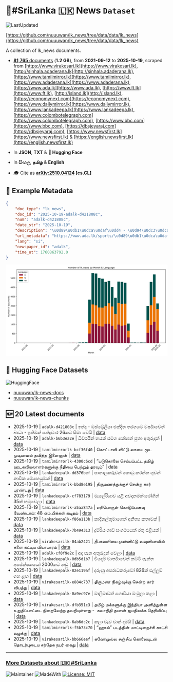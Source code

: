 # 📄#SriLanka 🇱🇰 News `Dataset`

![LastUpdated](https://img.shields.io/badge/last_updated-2025--10--19_14:46:02-green)

[https://github.com/nuuuwan/lk_news/tree/data/data/lk_news](https://github.com/nuuuwan/lk_news/tree/data/data/lk_news)

A collection of lk_news documents.

- [**81,765** documents](https://github.com/nuuuwan/lk_news/tree/data/data/lk_news) (**1.2 GB**), from **2021-09-12** to **2025-10-19**, scraped from [https://www.virakesari.lk](https://www.virakesari.lk), [http://sinhala.adaderana.lk](http://sinhala.adaderana.lk), [https://www.tamilmirror.lk](https://www.tamilmirror.lk), [https://www.adaderana.lk](https://www.adaderana.lk), [https://www.ada.lk](https://www.ada.lk), [https://www.ft.lk](https://www.ft.lk), [http://island.lk](http://island.lk), [https://economynext.com](https://economynext.com), [https://www.dailymirror.lk](https://www.dailymirror.lk), [https://www.lankadeepa.lk](https://www.lankadeepa.lk), [https://www.colombotelegraph.com](https://www.colombotelegraph.com), [https://www.bbc.com](https://www.bbc.com), [https://dbsjeyaraj.com](https://dbsjeyaraj.com), [https://www.newsfirst.lk](https://www.newsfirst.lk) & [https://english.newsfirst.lk](https://english.newsfirst.lk)

- In **JSON**, **TXT** & **🤗 Hugging Face**

- In **සිංහල**, **தமிழ்** & **English**

- 🎓 Cite as **[arXiv:2510.04124](https://arxiv.org/abs/2510.04124) [cs.CL]**

## 📝 Example Metadata

```json
{
    "doc_type": "lk_news",
    "doc_id": "2025-10-19-adalk-d421808c",
    "num": "adalk-d421808c",
    "date_str": "2025-10-19",
    "description": "\u0d89\u0db1\u0dca\u0daf\u0dd4 - \u0d94\u0dc3\u0dca\u0da7\u0dca\u200d\u0dbb\u0dda\u0dbd\u0dd2\u0dba\u0dcf \u0d91\u0d9a\u0dca\u0daf\u0dd2\u0db1 \u0dad\u0dbb\u0d9c\u0dba\u0da7 \u0dc0\u0dbb\u0dca\u0dc2\u0dcf\u0dc0\u0dd9\u0db1\u0dca \u0db6\u0dcf\u0db0\u0dcf - \u0d89\u0db1\u0dd2\u0db8\u0d9a\u0dca \u0db4\u0db1\u0dca\u0daf\u0dd4\u0dc0\u0dcf\u0dbb 26\u0d9a\u0da7 \u0dc3\u0dd3\u0db8\u0dcf \u0dc0\u0dd9\u0dba\u0dd2",
    "url_metadata": "https://www.ada.lk/sports/\u0d89\u0db1\u0dca\u0daf\u0dd4---\u0d94\u0dc3\u0dca\u0da7\u0dca\u200d\u0dbb\u0dda\u0dbd\u0dd2\u0dba\u0dcf-\u0d91\u0d9a\u0dca\u0daf\u0dd2\u0db1-\u0dad\u0dbb\u0d9c\u0dba\u0da7-\u0dc0\u0dbb\u0dca\u0dc2\u0dcf\u0dc0\u0dd9\u0db1\u0dca-\u0db6\u0dcf\u0db0\u0dcf---\u0d89\u0db1\u0dd2\u0db8\u0d9a\u0dca-\u0db4\u0db1\u0dca\u0daf\u0dd4\u0dc0\u0dcf\u0dbb-26\u0d9a\u0da7-\u0dc3\u0dd3\u0db8\u0dcf-\u0dc0\u0dd9\u0dba\u0dd2/9-419193",
    "lang": "si",
    "newspaper_id": "adalk",
    "time_ut": 1760863792.0
}
```

![Chart](https://raw.githubusercontent.com/nuuuwan/lk_news/refs/heads/data/data/lk_news/docs_by_month_and_lang.png)

## 🤗 Hugging Face Datasets

![HuggingFace](https://img.shields.io/badge/-HuggingFace-FDEE21?style=for-the-badge&logo=HuggingFace)

- [nuuuwan/lk-news-docs](https://huggingface.co/datasets/nuuuwan/lk-news-docs)
- [nuuuwan/lk-news-chunks](https://huggingface.co/datasets/nuuuwan/lk-news-chunks)

## 🆕 20 Latest documents

- 2025-10-19 | `adalk-d421808c` | ඉන්දු - ඔස්ට්‍රේලියා එක්දින තරගයට වර්ෂාවෙන් බාධා - ඉනිමක් පන්දුවාර 26කට සීමා වෙයි | [data](https://github.com/nuuuwan/lk_news/tree/data/data/lk_news/2020s/2025/2025-10-19-adalk-d421808c)
- 2025-10-19 | `adalk-b6b3ea2e` | ධීවරයින් හයක් සමග කේෂාන් පුතා අතුරුදන් | [data](https://github.com/nuuuwan/lk_news/tree/data/data/lk_news/2020s/2025/2025-10-19-adalk-b6b3ea2e)
- 2025-10-19 | `tamilmirrorlk-bcf36f40` | கொட்டாவி விட்டு  வாயை மூட முடியாமல் தவித்த இளைஞன் | [data](https://github.com/nuuuwan/lk_news/tree/data/data/lk_news/2020s/2025/2025-10-19-tamilmirrorlk-bcf36f40)
- 2025-10-19 | `tamilmirrorlk-4300c6cd` | “படுகொலை செய்யப்பட்ட தமிழ் ஊடகவியலாளர்களுக்கு    நீதியை பெற்றுத் தரவும்” | [data](https://github.com/nuuuwan/lk_news/tree/data/data/lk_news/2020s/2025/2025-10-19-tamilmirrorlk-4300c6cd)
- 2025-10-19 | `lankadeepalk-dd376bef` | පාතාලකරුවන් කොටු කරන්න ගුවන් නාවික මෙහෙයුමක් | [data](https://github.com/nuuuwan/lk_news/tree/data/data/lk_news/2020s/2025/2025-10-19-lankadeepalk-dd376bef)
- 2025-10-19 | `tamilmirrorlk-bbd8e195` | திருமணத்துக்குச் சென்ற கார் புரண்டது | [data](https://github.com/nuuuwan/lk_news/tree/data/data/lk_news/2020s/2025/2025-10-19-tamilmirrorlk-bbd8e195)
- 2025-10-19 | `lankadeepalk-cf783179` | මැලේරියාව යළි අවදානමක්:රෝගීන් 35ක් හමුවෙලා | [data](https://github.com/nuuuwan/lk_news/tree/data/data/lk_news/2020s/2025/2025-10-19-lankadeepalk-cf783179)
- 2025-10-19 | `tamilmirrorlk-a5aa847a` | எரிபொருள் கொடுப்பனவு வேண்டாம்: 48 எம்.பிக்கள் கடிதம் | [data](https://github.com/nuuuwan/lk_news/tree/data/data/lk_news/2020s/2025/2025-10-19-tamilmirrorlk-a5aa847a)
- 2025-10-19 | `lankadeepalk-f86a113b` | කාදිනල්තුමාගෙන්  අනිත්‍ය කතාවක් | [data](https://github.com/nuuuwan/lk_news/tree/data/data/lk_news/2020s/2025/2025-10-19-lankadeepalk-f86a113b)
- 2025-10-19 | `lankadeepalk-7b494313` | දුම්රිය ගාඩ් සංගමයෙන් රතු එළියක් | [data](https://github.com/nuuuwan/lk_news/tree/data/data/lk_news/2020s/2025/2025-10-19-lankadeepalk-7b494313)
- 2025-10-19 | `virakesarilk-04ab2421` | தீபாவளியை முன்னிட்டு வவுனியாவில் களை கட்டிய வியாபாரம் | [data](https://github.com/nuuuwan/lk_news/tree/data/data/lk_news/2020s/2025/2025-10-19-virakesarilk-04ab2421)
- 2025-10-19 | `adalk-cf0f9e2c` | අද පෑන අතුරුදන් වෙලා | [data](https://github.com/nuuuwan/lk_news/tree/data/data/lk_news/2020s/2025/2025-10-19-adalk-cf0f9e2c)
- 2025-10-19 | `lankadeepalk-0db5d1b7` | වියදම් වාර්තාවෙන් කට්ටි පැන්න අපේක්ෂකයෝ  2000කට නඩු | [data](https://github.com/nuuuwan/lk_news/tree/data/data/lk_news/2020s/2025/2025-10-19-lankadeepalk-0db5d1b7)
- 2025-10-19 | `lankadeepalk-82e119af` | දරුණු අපරාධකරුවෝ 826ක් එල්ලුම් ගහ ළඟ | [data](https://github.com/nuuuwan/lk_news/tree/data/data/lk_news/2020s/2025/2025-10-19-lankadeepalk-82e119af)
- 2025-10-19 | `virakesarilk-e884c737` | திருமண நிகழ்வுக்கு சென்ற கார் விபத்து | [data](https://github.com/nuuuwan/lk_news/tree/data/data/lk_news/2020s/2025/2025-10-19-virakesarilk-e884c737)
- 2025-10-19 | `lankadeepalk-0a9ec97e` | මාලිමාවත් ගොවියා මංමුලා කළා | [data](https://github.com/nuuuwan/lk_news/tree/data/data/lk_news/2020s/2025/2025-10-19-lankadeepalk-0a9ec97e)
- 2025-10-19 | `virakesarilk-dfb351c3` | தமிழ் மக்களுக்கு இந்தியா அளித்துள்ள உறுதிப்பாட்டை நிறைவேற்ற தவறியுள்ளது -  கலாநிதி தயான் ஜயதிலக்க தெரிவிப்பு | [data](https://github.com/nuuuwan/lk_news/tree/data/data/lk_news/2020s/2025/2025-10-19-virakesarilk-dfb351c3)
- 2025-10-19 | `lankadeepalk-6ab6dc2c` | කලා වැව වාන් දමයි | [data](https://github.com/nuuuwan/lk_news/tree/data/data/lk_news/2020s/2025/2025-10-19-lankadeepalk-6ab6dc2c)
- 2025-10-19 | `tamilmirrorlk-f5b73c70` | “ஹால்” படத்தின் மாட்டிறைச்சி காட்சி வழக்கு | [data](https://github.com/nuuuwan/lk_news/tree/data/data/lk_news/2020s/2025/2025-10-19-tamilmirrorlk-f5b73c70)
- 2025-10-19 | `virakesarilk-bb666eef` | கணேமுல்ல சஞ்சீவ கொலையுடன் தொடர்புடைய சந்தேக நபர் கைது | [data](https://github.com/nuuuwan/lk_news/tree/data/data/lk_news/2020s/2025/2025-10-19-virakesarilk-bb666eef)

---

### [More Datasets about 🇱🇰 #SriLanka](https://github.com/nuuuwan/lk_datasets)

![Maintainer](https://img.shields.io/badge/maintainer-nuuuwan-red)
![MadeWith](https://img.shields.io/badge/made_with-python-blue)
[![License: MIT](https://img.shields.io/badge/License-MIT-yellow.svg)](https://opensource.org/licenses/MIT)
